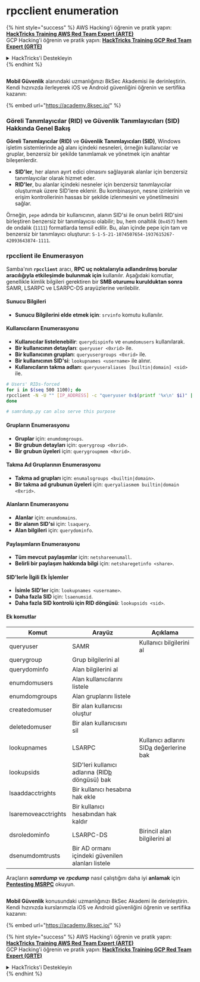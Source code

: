 # rpcclient enumeration

{% hint style="success" %}
AWS Hacking'i öğrenin ve pratik yapın:<img src="/.gitbook/assets/arte.png" alt="" data-size="line">[**HackTricks Training AWS Red Team Expert (ARTE)**](https://training.hacktricks.xyz/courses/arte)<img src="/.gitbook/assets/arte.png" alt="" data-size="line">\
GCP Hacking'i öğrenin ve pratik yapın: <img src="/.gitbook/assets/grte.png" alt="" data-size="line">[**HackTricks Training GCP Red Team Expert (GRTE)**<img src="/.gitbook/assets/grte.png" alt="" data-size="line">](https://training.hacktricks.xyz/courses/grte)

<details>

<summary>HackTricks'i Destekleyin</summary>

* [**abonelik planlarını**](https://github.com/sponsors/carlospolop) kontrol edin!
* **💬 [**Discord grubuna**](https://discord.gg/hRep4RUj7f) veya [**telegram grubuna**](https://t.me/peass) katılın ya da **Twitter**'da **bizi takip edin** 🐦 [**@hacktricks\_live**](https://twitter.com/hacktricks\_live)**.**
* **Hacking ipuçlarını paylaşmak için** [**HackTricks**](https://github.com/carlospolop/hacktricks) ve [**HackTricks Cloud**](https://github.com/carlospolop/hacktricks-cloud) github reposuna PR gönderin.

</details>
{% endhint %}

<figure><img src="/.gitbook/assets/image (2).png" alt=""><figcaption></figcaption></figure>

**Mobil Güvenlik** alanındaki uzmanlığınızı 8kSec Akademisi ile derinleştirin. Kendi hızınızda ilerleyerek iOS ve Android güvenliğini öğrenin ve sertifika kazanın:

{% embed url="https://academy.8ksec.io/" %}

### Göreli Tanımlayıcılar (RID) ve Güvenlik Tanımlayıcıları (SID) Hakkında Genel Bakış

**Göreli Tanımlayıcılar (RID)** ve **Güvenlik Tanımlayıcıları (SID)**, Windows işletim sistemlerinde ağ alanı içindeki nesneleri, örneğin kullanıcılar ve gruplar, benzersiz bir şekilde tanımlamak ve yönetmek için anahtar bileşenlerdir.

- **SID'ler**, her alanın ayırt edici olmasını sağlayarak alanlar için benzersiz tanımlayıcılar olarak hizmet eder.
- **RID'ler**, bu alanlar içindeki nesneler için benzersiz tanımlayıcılar oluşturmak üzere SID'lere eklenir. Bu kombinasyon, nesne izinlerinin ve erişim kontrollerinin hassas bir şekilde izlenmesini ve yönetilmesini sağlar.

Örneğin, `pepe` adında bir kullanıcının, alanın SID'si ile onun belirli RID'sini birleştiren benzersiz bir tanımlayıcısı olabilir; bu, hem onaltılık (`0x457`) hem de ondalık (`1111`) formatlarda temsil edilir. Bu, alan içinde pepe için tam ve benzersiz bir tanımlayıcı oluşturur: `S-1-5-21-1074507654-1937615267-42093643874-1111`.


### **rpcclient ile Enumerasyon**

Samba'nın **`rpcclient`** aracı, **RPC uç noktalarıyla adlandırılmış borular aracılığıyla etkileşimde bulunmak için** kullanılır. Aşağıdaki komutlar, genellikle kimlik bilgileri gerektiren bir **SMB oturumu kurulduktan sonra** SAMR, LSARPC ve LSARPC-DS arayüzlerine verilebilir.

#### Sunucu Bilgileri

* **Sunucu Bilgilerini elde etmek için**: `srvinfo` komutu kullanılır.

#### Kullanıcıların Enumerasyonu

* **Kullanıcılar listelenebilir**: `querydispinfo` ve `enumdomusers` kullanılarak.
* **Bir kullanıcının detayları**: `queryuser <0xrid>` ile.
* **Bir kullanıcının grupları**: `queryusergroups <0xrid>` ile.
* **Bir kullanıcının SID'si**: `lookupnames <username>` ile alınır.
* **Kullanıcıların takma adları**: `queryuseraliases [builtin|domain] <sid>` ile.
```bash
# Users' RIDs-forced
for i in $(seq 500 1100); do
rpcclient -N -U "" [IP_ADDRESS] -c "queryuser 0x$(printf '%x\n' $i)" | grep "User Name\|user_rid\|group_rid" && echo "";
done

# samrdump.py can also serve this purpose
```
#### Grupların Enumerasyonu

* **Gruplar** için: `enumdomgroups`.
* **Bir grubun detayları** için: `querygroup <0xrid>`.
* **Bir grubun üyeleri** için: `querygroupmem <0xrid>`.

#### Takma Ad Gruplarının Enumerasyonu

* **Takma ad grupları** için: `enumalsgroups <builtin|domain>`.
* **Bir takma ad grubunun üyeleri** için: `queryaliasmem builtin|domain <0xrid>`.

#### Alanların Enumerasyonu

* **Alanlar** için: `enumdomains`.
* **Bir alanın SID'si** için: `lsaquery`.
* **Alan bilgileri** için: `querydominfo`.

#### Paylaşımların Enumerasyonu

* **Tüm mevcut paylaşımlar** için: `netshareenumall`.
* **Belirli bir paylaşım hakkında bilgi** için: `netsharegetinfo <share>`.

#### SID'lerle İlgili Ek İşlemler

* **İsimle SID'ler** için: `lookupnames <username>`.
* **Daha fazla SID** için: `lsaenumsid`.
* **Daha fazla SID kontrolü için RID döngüsü**: `lookupsids <sid>`.

#### **Ek komutlar**

| **Komut**           | **Arayüz**                                                                                                                                     | **Açıklama**                                                                                                                           |
| ------------------- | ------------------------------------------------------------------------------------------------------------------------------------------------- | ----------------------------------------------------------------------------------------------------------------------------------------- |
| queryuser           | SAMR                                                                                                                                              | Kullanıcı bilgilerini al                                                                                                                 |
| querygroup          | Grup bilgilerini al                                                                                                                        |                                                                                                                                           |
| querydominfo        | Alan bilgilerini al                                                                                                                       |                                                                                                                                           |
| enumdomusers        | Alan kullanıcılarını listele                                                                                                                            |                                                                                                                                           |
| enumdomgroups       | Alan gruplarını listele                                                                                                                           |                                                                                                                                           |
| createdomuser       | Bir alan kullanıcısı oluştur                                                                                                                              |                                                                                                                                           |
| deletedomuser       | Bir alan kullanıcısını sil                                                                                                                              |                                                                                                                                           |
| lookupnames         | LSARPC                                                                                                                                            | Kullanıcı adlarını SID[a](https://learning.oreilly.com/library/view/network-security-assessment/9781491911044/ch08.html#ch08fn8) değerlerine bak |
| lookupsids          | SID'leri kullanıcı adlarına (RID[b](https://learning.oreilly.com/library/view/network-security-assessment/9781491911044/ch08.html#ch08fn9) döngüsü) bak |                                                                                                                                           |
| lsaaddacctrights    | Bir kullanıcı hesabına hak ekle                                                                                                                      |                                                                                                                                           |
| lsaremoveacctrights | Bir kullanıcı hesabından hak kaldır                                                                                                                 |                                                                                                                                           |
| dsroledominfo       | LSARPC-DS                                                                                                                                         | Birincil alan bilgilerini al                                                                                                            |
| dsenumdomtrusts     | Bir AD ormanı içindeki güvenilen alanları listele                                                                                                     |                                                                                                                                           |

Araçların _**samrdump**_ **ve** _**rpcdump**_ nasıl çalıştığını daha iyi **anlamak** için [**Pentesting MSRPC**](../135-pentesting-msrpc.md) okuyun.


<figure><img src="/.gitbook/assets/image (2).png" alt=""><figcaption></figcaption></figure>

**Mobil Güvenlik** konusundaki uzmanlığınızı 8kSec Akademi ile derinleştirin. Kendi hızınızda kurslarımızla iOS ve Android güvenliğini öğrenin ve sertifika kazanın:

{% embed url="https://academy.8ksec.io/" %}

{% hint style="success" %}
AWS Hacking'i öğrenin ve pratik yapın:<img src="/.gitbook/assets/arte.png" alt="" data-size="line">[**HackTricks Training AWS Red Team Expert (ARTE)**](https://training.hacktricks.xyz/courses/arte)<img src="/.gitbook/assets/arte.png" alt="" data-size="line">\
GCP Hacking'i öğrenin ve pratik yapın: <img src="/.gitbook/assets/grte.png" alt="" data-size="line">[**HackTricks Training GCP Red Team Expert (GRTE)**<img src="/.gitbook/assets/grte.png" alt="" data-size="line">](https://training.hacktricks.xyz/courses/grte)

<details>

<summary>HackTricks'i Destekleyin</summary>

* [**abonelik planlarını**](https://github.com/sponsors/carlospolop) kontrol edin!
* **💬 [**Discord grubuna**](https://discord.gg/hRep4RUj7f) veya [**telegram grubuna**](https://t.me/peass) katılın ya da **Twitter'da** bizi takip edin 🐦 [**@hacktricks\_live**](https://twitter.com/hacktricks\_live)**.**
* **Hacking ipuçlarını paylaşmak için** [**HackTricks**](https://github.com/carlospolop/hacktricks) ve [**HackTricks Cloud**](https://github.com/carlospolop/hacktricks-cloud) github reposuna PR gönderin.

</details>
{% endhint %}
